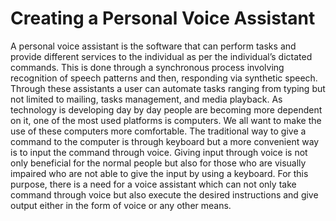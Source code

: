 # Creating a Personal Voice Assistant
A personal voice assistant is the software that can perform tasks and provide different services to the individual as per the individual’s dictated commands. This is done through a synchronous process involving recognition of speech patterns and then, responding via synthetic speech. Through these assistants a user can automate tasks ranging from typing but not limited to mailing, tasks management, and media playback. As technology is developing day by day people are becoming more dependent on it, one of the most used platforms is computers. We all want to make the use of these computers more comfortable. The traditional way to give a command to the computer is through keyboard but a more convenient way is to input the command through voice. Giving input through voice is not only beneficial for the normal people but also for those who are visually impaired who are not able to give the input by using a keyboard. For this purpose, there is a need for a voice assistant which can not only take command through voice but also execute the desired instructions and give output either in the form of voice or any other means.

